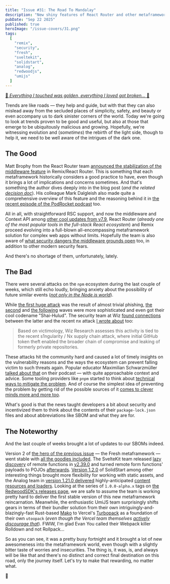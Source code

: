 ```yaml
---
title: "Issue #31: The Road To Mandalay"
description: "New shiny features of React Router and other metaframeworks slightly clouded by the sinister security context of the ecosystem."
pubDate: "Sep 22 2025"
published: true
heroImage: "/issue-covers/31.png"
tags:
  [
    "remix",
    "security",
    "fresh",
    "sveltekit",
    "solidstart",
    "analog",
    "redwoodjs",
    "umijs"
  ]
---
```


[🎵 _Everything I touched was golden, everything I loved got broken..._ 🎵](https://www.youtube.com/watch?v=KohurXfPb7s&list=PLYRq_7Yox1jDETeL_YgKUc8DXduCV9jA2&index=32)

Trends are like roads — they help and guide, but with that they can also mislead away from the secluded places of simplicity, safety, and beauty or even accompany us to dark sinister corners of the world. Today we're going to look at trends proven to be good and useful, but also at those that emerge to be ubiquitously malicious and growing. Hopefully, we're witnessing evolution and (_sometimes_) the rebirth of the light side, though to help it, we need to be well aware of the intrigues of the dark one.

## The Good

Matt Brophy from the React Router team [announced the stabilization of the middleware feature](https://remix.run/blog/middleware) in Remix/React Router. This is something that each metaframework historically considers a good practice to have, even though it brings a lot of implications and concerns sometimes. And that's something the author dives deeply into in the blog post (_and the related [decision doc](https://github.com/remix-run/react-router/blob/main/decisions/0014-context-middleware.md)_). His colleague Mark Dalgleish also made quite a comprehensive overview of this feature and the reasoning behind it in [the recent episode of the PodRocket podcast](https://www.youtube.com/watch?v=gwf8JiatS_Q) too.

All in all, with straightforward RSC support, and now the middleware and Context API among [other cool updates from v7.9](https://github.com/remix-run/react-router/blob/main/CHANGELOG.md#v790), React Router (_already one of the most popular tools in the full-stack React ecosystem_) and Remix proceed evolving into a full-blown all-encompassing metaframework solution for complex web apps without limits. Hopefully the team is also aware of [what security dangers the middleware grounds open](https://metaframe.works/archive/11/#:~:text=The%20previous%20metaframework%20week%20was%20marked%20by%20a%20huge%20scandal%20around%20the%20middleware%20security%20vulnerability%20in%20Next.js.) too, in addition to other modern security fears.

And there's no shortage of them, unfortunately, lately.

## The Bad

There were several attacks on the `npm` ecosystem during the last couple of weeks, which still echo loudly, bringing anxiety about the possibility of future similar events (_[not only in the Node.js world](https://fasterthanli.me/articles/crates-io-phishing-attempt)_).

While [the first huge attack](https://socket.dev/blog/npm-author-qix-compromised-in-major-supply-chain-attack) was the result of almost trivial phishing, [the second](https://socket.dev/blog/tinycolor-supply-chain-attack-affects-40-packages) and [the following](https://socket.dev/blog/ongoing-supply-chain-attack-targets-crowdstrike-npm-packages) waves were more sophisticated and even got their cool codename "Shai-Hulud". The security team at Wiz [found connections](https://www.wiz.io/blog/shai-hulud-npm-supply-chain-attack) between the latter and the recent nx attack [I wrote about](https://metaframe.works/archive/29/#:~:text=Nx%2C%20used%20widely%20for%20full%2Dstack%20and%20cross%2Dplatform%20projects%20based%20on%20variety%20of%20technologies%20including%20metaframeworks%2C%20got%20hacked%20in%20a%20pretty%20inventive%20AI%2Ddriven%20and%20AI%2Denabled%20way) too:

> Based on victimology, Wiz Research assesses this activity is tied to the recent s1ngularity / Nx supply chain attack, where initial GitHub token theft enabled the broader chain of compromise and leaking of formerly private repositories.

These attacks hit the community hard and caused a lot of timely insights on the vulnerability reasons and the ways the ecosystem can prevent falling victim to such threats again. Popular educator Maximilian Schwarzmüller [talked about that](https://code-curiosity-maximilian-schwarzmueller.podigee.io/54-npm-package-attacks) on their podcast — with quite approachable context and advice. Some tooling providers like `pnpm` started to think about [technical ways to mitigate the problem](https://pnpm.io/blog/releases/10.16). And of course the simplest idea of preventing the problem by getting rid of the possible sources of it [comes to clever minds more and more too](https://blog.val.town/gardening-dependencies).

What's good is that the news taught developers a bit about security and incentivized them to think about the contents of their `package-lock.json` files and about abbreviations like SBOM and what they are for.

## The Noteworthy

And the last couple of weeks brought a lot of updates to our SBOMs indeed.

Version 2 of [the hero of the previous issue](<https://metaframe.works/archive/30/#:~:text=after%20dozens%20of%20alpha%20releases%20for%20version%202.0%20Fresh%2C%20one%20of%20the%20most%20performant%20and%20interesting%20(in%20terms%20of%20technology%20choices)%20metaframeworks%2C%20gets%20beta%20status%20for%20v2>) — the Fresh metaframework — went stable with [all the goodies included](https://github.com/denoland/fresh/releases/tag/2.0.0). The SvelteKit team released [lazy discovery](https://github.com/sveltejs/kit/pull/14293) of remote functions in [v2.39.0](https://github.com/sveltejs/kit/releases/tag/%40sveltejs/kit%402.39.0) and turned remote form functions' payloads to POJOs [afterwards](https://github.com/sveltejs/kit/releases/tag/%40sveltejs/kit%402.42.0). [Version 1.2.0](https://github.com/sveltejs/kit/releases/tag/%40sveltejs/kit%402.42.0) of SolidStart among other interesting things brought more flexibility for working with static assets, and the Analog team in [version 1.21.0 delivered](https://github.com/analogjs/analog/releases/tag/v1.21.0) highly-anticipated [content resources and loaders](https://github.com/analogjs/analog/pull/1874). Looking at the series of `1.0.0-alpha.x` tags on [the RedwoodSDK's releases page](https://github.com/redwoodjs/sdk/releases), we are safe to assume the team is working pretty hard to deliver the first stable version of this new metaframework reincarnation. Meanwhile, the enthusiastic UmiJS team surprisingly shifts gears in terms of their bundler solution from their own intriguingly-and-blazingly-fast Rust-based [Mako](https://makojs.dev) to Vercel's [Turbopack](https://nextjs.org/docs/app/api-reference/turbopack) as a foundation of their own `utoopack` (_even though the Vercel team themselves [actively discourage that](https://github.com/utooland/utoo/issues/1872#issuecomment-2878574979)_). FWIW, I'm glad Evan You called their Webpack killer Rolldown and not Rollpack...

So as you can see, it was a pretty busy fortnight and it brought a lot of new awesomeness into the metaframework world, even though with a slightly bitter taste of worries and insecurities. The thing is, it was, is, and always will be like that and there's no distinct and correct final destination on this road, only the journey itself. Let's try to make that rewarding, no matter what.

👋

